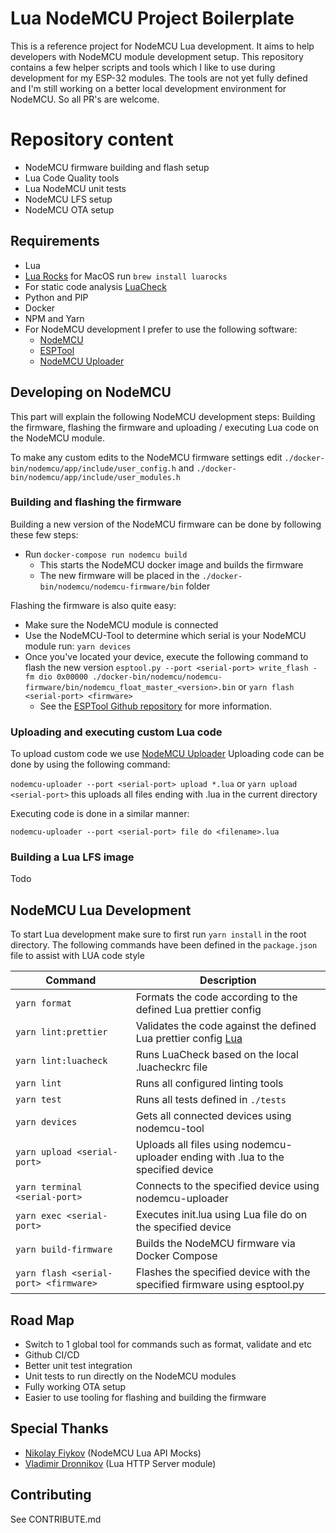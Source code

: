 # Lua NodeMCU Project Boilerplate

This is a reference project for NodeMCU Lua development. 
It aims to help developers with NodeMCU module development setup.
This repository contains a few helper scripts and tools which I like to use during development for my ESP-32 modules.
The tools are not yet fully defined and I'm still working on a better local development environment for NodeMCU.
So all PR's are welcome.

# Repository content
- NodeMCU firmware building and flash setup
- Lua Code Quality tools
- Lua NodeMCU unit tests
- NodeMCU LFS setup
- NodeMCU OTA setup

## Requirements
- Lua
- [Lua Rocks](https://luarocks.org/) for MacOS run `brew install luarocks`
- For static code analysis [LuaCheck](https://github.com/mpeterv/luacheck) 
- Python and PIP
- Docker
- NPM and Yarn
- For NodeMCU development I prefer to use the following software:
    - [NodeMCU](https://github.com/AndiDittrich/NodeMCU-Tool)
    - [ESPTool](https://github.com/espressif/esptool)
    - [NodeMCU Uploader](https://github.com/kmpm/nodemcu-uploader)

## Developing on NodeMCU

This part will explain the following NodeMCU development steps:
Building the firmware, flashing the firmware and uploading / executing Lua code on the NodeMCU module.  

To make any custom edits to the NodeMCU firmware settings edit `./docker-bin/nodemcu/app/include/user_config.h` and `./docker-bin/nodemcu/app/include/user_modules.h`

### Building and flashing the firmware

Building a new version of the NodeMCU firmware can be done by following these few steps:
- Run `docker-compose run nodemcu build`
  - This starts the NodeMCU docker image and builds the firmware
  - The new firmware will be placed in the `./docker-bin/nodemcu/nodemcu-firmware/bin` folder

Flashing the firmware is also quite easy:
- Make sure the NodeMCU module is connected
- Use the NodeMCU-Tool to determine which serial is your NodeMCU module run: `yarn devices`
- Once you've located your device, execute the following command to flash the new version `esptool.py --port <serial-port> write_flash -fm dio 0x00000 ./docker-bin/nodemcu/nodemcu-firmware/bin/nodemcu_float_master_<version>.bin` or `yarn flash <serial-port> <firmware>`
  - See the [ESPTool Github repository](https://github.com/espressif/esptool) for more information.

### Uploading and executing custom Lua code

To upload custom code we use [NodeMCU Uploader](https://github.com/kmpm/nodemcu-uploader)
Uploading code can be done by using the following command:

`nodemcu-uploader --port <serial-port> upload *.lua` or `yarn upload <serial-port>` this uploads all files ending with .lua in the current directory

Executing code is done in a similar manner:

`nodemcu-uploader --port <serial-port> file do <filename>.lua`

### Building a Lua LFS image

Todo 

## NodeMCU Lua Development

To start Lua development make sure to first run `yarn install` in the root directory.
The following commands have been defined in the `package.json` file to assist with LUA code style

| Command                               | Description                                                                                              |
| ------------------------------------- | -------------------------------------------------------------------------------------------------------- |
| `yarn format`                         | Formats the code according to the defined Lua prettier config                                            |
| `yarn lint:prettier`                  | Validates the code against the defined Lua prettier config [Lua](https://github.com/prettier/plugin-lua) |
| `yarn lint:luacheck`                  | Runs LuaCheck based on the local .luacheckrc file                                                        |
| `yarn lint`                           | Runs all configured linting tools                                                                        |
| `yarn test`                           | Runs all tests defined in `./tests`                                                                      |
| `yarn devices`                        | Gets all connected devices using nodemcu-tool                                                            |
| `yarn upload <serial-port>`           | Uploads all files using nodemcu-uploader ending with .lua to the specified device                        |
| `yarn terminal <serial-port>`         | Connects to the specified device using nodemcu-uploader                                                  |
| `yarn exec <serial-port>`             | Executes init.lua using Lua file do on the specified device                                              |
| `yarn build-firmware`                 | Builds the NodeMCU firmware via Docker Compose                                                           |
| `yarn flash <serial-port> <firmware>` | Flashes the specified device with the specified firmware using esptool.py                                |

## Road Map

- Switch to 1 global tool for commands such as format, validate and etc
- Github CI/CD
- Better unit test integration
- Unit tests to run directly on the NodeMCU modules
- Fully working OTA setup
- Easier to use tooling for flashing and building the firmware

## Special Thanks

- [Nikolay Fiykov](https://github.com/fikin/nodemcu-lua-mocks) (NodeMCU Lua API Mocks)
- [Vladimir Dronnikov](https://github.com/dvv) (Lua HTTP Server module)

## Contributing

See CONTRIBUTE.md
